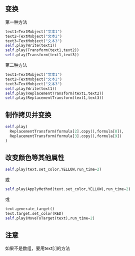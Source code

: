 ## 变换

第一种方法
```python
text1=TextMobject("文本1")
text2=TextMobject("文本2")
text3=TextMobject("文本3")
self.play(Write(text1))
self.play(Transform(text1,text2))
self.play(Transform(text1,text3))
```

第二种方法
```python
text1=TextMobject("文本1")
text2=TextMobject("文本2")
text3=TextMobject("文本3")
self.play(Write(text1))
self.play(ReplacementTransform(text1,text2))
self.play(ReplacementTransform(text1,text3))
```

## 制作拷贝并变换
```python
self.play(
  ReplacementTransform(formula[2].copy(),formula[8]),
  ReplacementTransform(formula[3].copy(),formula[9])
)
```

## 改变颜色等其他属性
```python
self.play(text.set_color,YELLOW,run_time=2)
```
或
```python
self.play(ApplyMethod(text.set_color,YELLOW),run_time=2)
```
或
```python
text.generate_target()
text.target.set_color(RED)
self.play(MoveToTarget(text),run_time=2)
```

## 注意
如果不是数组，要用text[:]的方法
